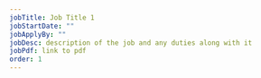 ```yaml
---
jobTitle: Job Title 1
jobStartDate: ""
jobApplyBy: ""
jobDesc: description of the job and any duties along with it
jobPdf: link to pdf
order: 1
---
```

